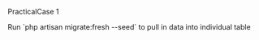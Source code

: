 <p>PracticalCase 1</p>
Run `php artisan migrate:fresh --seed` to pull in data into individual table


